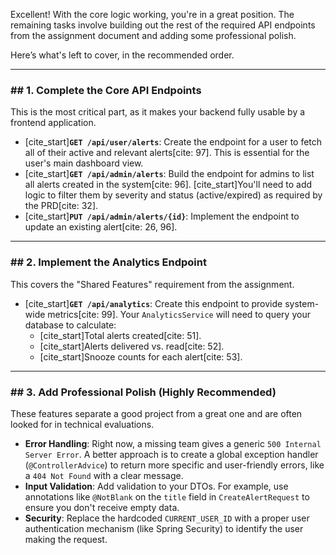 Excellent! With the core logic working, you're in a great position. The remaining tasks involve building out the rest of the required API endpoints from the assignment document and adding some professional polish.

Here’s what's left to cover, in the recommended order.

***
### ## 1. Complete the Core API Endpoints

This is the most critical part, as it makes your backend fully usable by a frontend application.

* [cite_start]**`GET /api/user/alerts`**: Create the endpoint for a user to fetch all of their active and relevant alerts[cite: 97]. This is essential for the user's main dashboard view.
* [cite_start]**`GET /api/admin/alerts`**: Build the endpoint for admins to list all alerts created in the system[cite: 96]. [cite_start]You'll need to add logic to filter them by severity and status (active/expired) as required by the PRD[cite: 32].
* [cite_start]**`PUT /api/admin/alerts/{id}`**: Implement the endpoint to update an existing alert[cite: 26, 96].

***
### ## 2. Implement the Analytics Endpoint

This covers the "Shared Features" requirement from the assignment.

* [cite_start]**`GET /api/analytics`**: Create this endpoint to provide system-wide metrics[cite: 99]. Your `AnalyticsService` will need to query your database to calculate:
    * [cite_start]Total alerts created[cite: 51].
    * [cite_start]Alerts delivered vs. read[cite: 52].
    * [cite_start]Snooze counts for each alert[cite: 53].

***
### ## 3. Add Professional Polish (Highly Recommended)

These features separate a good project from a great one and are often looked for in technical evaluations.

* **Error Handling**: Right now, a missing team gives a generic `500 Internal Server Error`. A better approach is to create a global exception handler (`@ControllerAdvice`) to return more specific and user-friendly errors, like a `404 Not Found` with a clear message.
* **Input Validation**: Add validation to your DTOs. For example, use annotations like `@NotBlank` on the `title` field in `CreateAlertRequest` to ensure you don't receive empty data.
* **Security**: Replace the hardcoded `CURRENT_USER_ID` with a proper user authentication mechanism (like Spring Security) to identify the user making the request.